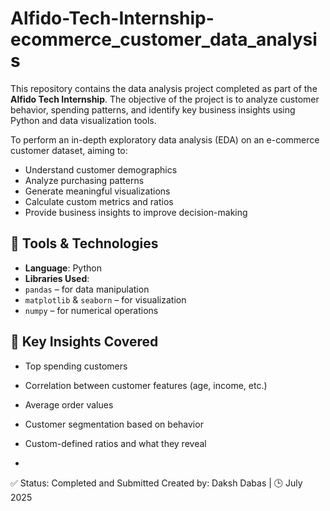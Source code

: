 # Alfido-Tech-Internship-ecommerce_customer_data_analysis
This repository contains the data analysis project completed as part of the **Alfido Tech Internship**. The objective of the project is to analyze customer behavior, spending patterns, and identify key business insights using Python and data visualization tools.

To perform an in-depth exploratory data analysis (EDA) on an e-commerce customer dataset, aiming to:
- Understand customer demographics
- Analyze purchasing patterns
- Generate meaningful visualizations
- Calculate custom metrics and ratios
- Provide business insights to improve decision-making

## 🔧 Tools & Technologies

- **Language**: Python
- **Libraries Used**:
- `pandas` – for data manipulation
- `matplotlib` & `seaborn` – for visualization
- `numpy` – for numerical operations

## 📌 Key Insights Covered

- Top spending customers
- Correlation between customer features (age, income, etc.)
- Average order values
- Customer segmentation based on behavior
- Custom-defined ratios and what they reveal

- 
✅ Status: Completed and Submitted Created by: Daksh Dabas | 🕒 July 2025
